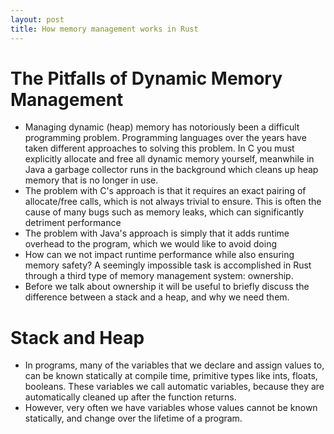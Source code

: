 ```yaml
---
layout: post
title: How memory management works in Rust
---
```


# The Pitfalls of Dynamic Memory Management
- Managing dynamic (heap) memory has notoriously been a difficult programming problem. 
Programming languages over the years have taken different approaches to solving this problem. 
In C you must explicitly allocate and free all dynamic memory yourself, 
meanwhile in Java a garbage collector runs in the background which cleans 
up heap memory that is no longer in use.
- The problem with C's approach is that it requires an exact pairing of allocate/free calls,
which is not always trivial to ensure. This is often the cause of many bugs such as memory leaks, 
which can significantly detriment performance
- The problem with Java's approach is simply that it adds runtime overhead to the program, which
we would like to avoid doing
- How can we not impact runtime performance while also ensuring memory safety? A seemingly impossible
task is accomplished in Rust through a third type of memory management system: ownership.
- Before we talk about ownership it will be useful to briefly discuss the difference
between a stack and a heap, and why we need them.

# Stack and Heap
- In programs, many of the variables that we declare and assign values to, can be known 
statically at compile time, primitive types like ints, floats, booleans. These variables we call
automatic variables, because they are automatically cleaned up after the function returns.
- However, very often we have variables whose values cannot be known statically, and change
over the lifetime of a program.
